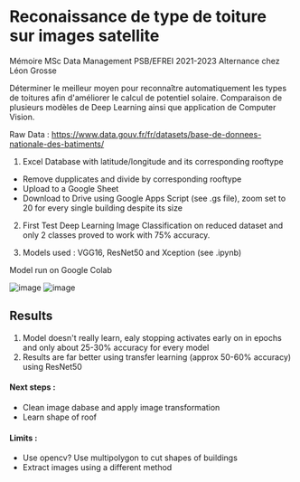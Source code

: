  # Reconaissance de type de toiture sur images satellite

Mémoire MSc Data Management PSB/EFREI 2021-2023
Alternance chez Léon Grosse

Déterminer le meilleur moyen pour reconnaître automatiquement les types de toitures afin d'améliorer le calcul de potentiel solaire. Comparaison de plusieurs modèles de Deep Learning ainsi que application de Computer Vision.


Raw Data : https://www.data.gouv.fr/fr/datasets/base-de-donnees-nationale-des-batiments/ 

1. Excel Database with latitude/longitude and its corresponding rooftype
- Remove dupplicates and divide by corresponding rooftype 
- Upload to a Google Sheet
- Download to Drive using Google Apps Script (see .gs file), zoom set to 20 for every single building despite its size

2. First Test Deep Learning Image Classification on reduced dataset and only 2 classes proved to work with 75% accuracy.

3. Models used : VGG16, ResNet50 and Xception (see .ipynb)

Model run on Google Colab

![image](https://user-images.githubusercontent.com/101122818/213943186-97af9c0f-9b6e-4309-9d9f-9c22fe48a881.png)
![image](https://user-images.githubusercontent.com/101122818/213943159-49e2d7e2-b561-4080-9ba6-612986373563.png)

## Results
1. Model doesn't really learn, ealy stopping activates early on in epochs and only about 25-30% accuracy for every model
2. Results are far better using transfer learning (approx 50-60% accuracy) using ResNet50

#### Next steps :
- Clean image dabase and apply image transformation
- Learn shape of roof

#### Limits : 
- Use opencv? Use multipolygon to cut shapes of buildings
- Extract images using a different method
